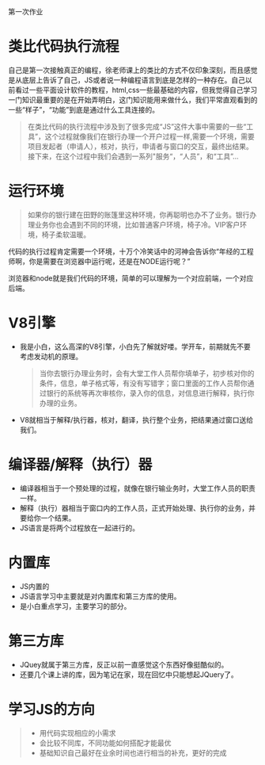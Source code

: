 第一次作业 
# 类比代码执行流程

自己是第一次接触真正的编程，徐老师课上的类比的方式不仅印象深刻，而且感觉是从底层上告诉了自己，JS或者说一种编程语言到底是怎样的一种存在。自己以前看过一些平面设计软件的教程，html,css一些最基础的内容，但我觉得自己学习一门知识最重要的是在开始弄明白，这门知识能用来做什么，我们平常直观看到的一些“样子”，“功能”到底是通过什么工具连接的。

  >在类比代码的执行流程中涉及到了很多完成“JS”这件大事中需要的一些“工具”，这个过程就像我们在银行办理一个开户过程一样,需要一个环境，需要项目发起者（申请人），核对，执行，申请者与窗口的交互，最终出结果。接下来，在这个过程中我们会遇到一系列"服务“，“人员”，和“工具”...

# 运行环境
  >如果你的银行建在田野的账篷里这种环境，你再聪明也办不了业务。银行办理业务你也会遇到不同的环境，比如普通客户环境，椅子冷。VIP客户环境，椅子柔软温暖。

代码的执行过程肯定需要一个环境，十万个冷笑话中的河神会告诉你“年经的工程师啊，你是需要在浏览器中运行呢，还是在NODE运行呢？”

浏览器和node就是我们代码的环境，简单的可以理解为一个对应前端，一个对应后端。

# V8引擎
* 我是小白，这么高深的V8引擎，小白先了解就好喽。学开车，前期就先不要考虑发动机的原理。

  >当你去银行办理业务时，会有大堂工作人员帮你填单子，初步核对你的条件，信息，单子格式等，有没有写错字；窗口里面的工作人员帮你通过银行的系统等再次审核你，录入你的信息，对信息进行解释，执行你办理的业务。

* V8就相当于解释/执行器，核对，翻译，执行整个业务，把结果通过窗口送给我们。

# 编译器/解释（执行）器
* 编译器相当于一个预处理的过程，就像在银行输业务时，大堂工作人员的职责一样。
* 解释（执行）器相当于窗口内的工作人员，正式开始处理、执行你的业务，并要给你一个结果。
* JS语言是将两个过程放在一起进行的。

# 内置库
* JS内置的
* JS语言学习中主要就是对内置库和第三方库的使用。
* 是小白重点学习，主要学习的部分。

# 第三方库
* JQuey就属于第三方库，反正以前一直感觉这个东西好像挺酷似的。
* 还要几个课上讲的库，因为笔记在家，现在回忆中只能想起JQuery了。

# 学习JS的方向
>* 用代码实现相应的小需求
>* 会比较不同库，不同功能如何搭配才能最优
>* 基础知识自己最好在业余时间也进行相当的补充，更好的完成